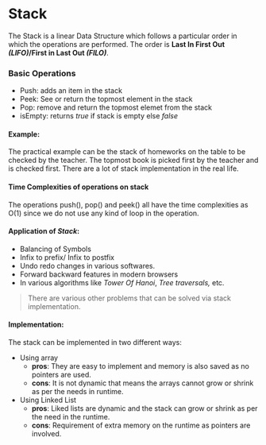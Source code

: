 # Stack

The Stack is a linear Data Structure which follows a particular order in which the operations are performed. The order is **Last In First Out _(LIFO)_/First in Last Out _(FILO)_**.

### Basic Operations

- Push: adds an item in the stack
- Peek: See or return the topmost element in the stack
- Pop: remove and return the topmost elemet from the stack
- isEmpty: returns _true_ if stack is empty else _false_

#### **Example:**

The practical example can be the stack of homeworks on the table to be checked by the teacher. The topmost book is picked first by the teacher and is checked first. There are a lot of stack implementation in the real life.

#### **Time Complexities of operations on stack**

The operations push(), pop() and peek() all have the time complexities as O(1) since we do not use any kind of loop in the operation.

#### **Application of _Stack_**:

- Balancing of Symbols
- Infix to prefix/ Infix to postfix
- Undo redo changes in various softwares.
- Forward backward features in modern browsers
- In various algorithms like _Tower Of Hanoi_, _Tree traversals,_ etc.

> There are various other problems that can be solved via stack implementation.

#### **Implementation**:

The stack can be implemented in two different ways:

- Using array
  - **pros**: They are easy to implement and memory is also saved as no pointers are used.
  - **cons**: It is not dynamic that means the arrays cannot grow or shrink as per the needs in runtime.
- Using Linked List
  - **pros**: Liked lists are dynamic and the stack can grow or shrink as per the need in the runtime.
  - **cons**: Requirement of extra memory on the runtime as pointers are involved.
